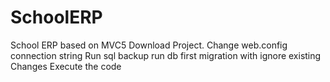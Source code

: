 # SchoolERP
School ERP based on MVC5
Download Project.
Change web.config connection string
Run sql backup
run db first migration with ignore existing Changes
Execute the code
